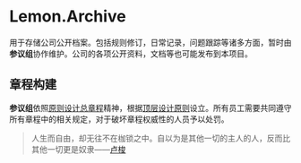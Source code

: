 # Lemon.Archive
用于存储公司公开档案。包括规则修订，日常记录，问题跟踪等诸多方面，暂时由**参议组**协作维护。公司的各项公开资料，文档等也可能发布到本项目。

## 章程构建
**参议组**依照[原则设计总章程](https://github.com/sxningli/Lemon.Archive/wiki/%E5%8E%9F%E5%88%99%E6%80%BB%E7%AB%A0%E7%A8%8B)精神，根据[顶层设计原则](https://github.com/sxningli/Lemon.Archive/blob/master/%E9%A1%B6%E5%B1%82%E8%AE%BE%E8%AE%A1%E5%8E%9F%E5%88%99.md)设立。所有员工需要共同遵守所有章程中的相关规定，对于破坏章程权威性的人员予以处罚。

> 人生而自由，却无往不在枷锁之中。自以为是其他一切的主人的人，反而比其他一切更是奴隶——[卢梭](https://baike.baidu.com/item/%E8%AE%A9-%E9%9B%85%E5%85%8B%C2%B7%E5%8D%A2%E6%A2%AD/7169222?fr=aladdin&fromid=193632&fromtitle=%E5%8D%A2%E6%A2%AD)
